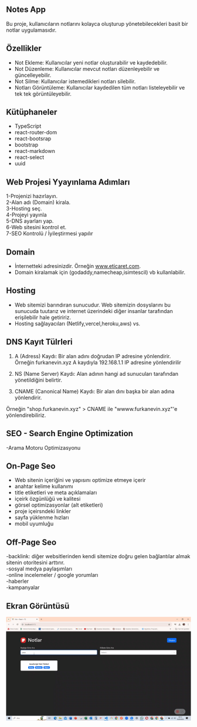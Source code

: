 ## Notes App <br>

Bu proje, kullanıcıların notlarını kolayca oluşturup yönetebilecekleri basit bir notlar uygulamasıdır. <br>

## Özellikler <br>

-  Not Ekleme: Kullanıcılar yeni notlar oluşturabilir ve kaydedebilir. <br>
-  Not Düzenleme: Kullanıcılar mevcut notları düzenleyebilir ve güncelleyebilir. <br>
-  Not Silme: Kullanıcılar istemedikleri notları silebilir. <br>
-  Notları Görüntüleme: Kullanıcılar kaydedilen tüm notları listeleyebilir ve tek tek görüntüleyebilir. <br>

## Kütüphaneler <br>

- TypeScript <br>
- react-router-dom <br>
- react-bootsrap <br>
- bootstrap <br>
- react-markdown <br>
- react-select <br>
- uuid <br>

## Web Projesi Yyayınlama Adımları <br>
 
1-Projenizi hazırlayın. <br>
2-Alan adı (Domain) kirala. <br>
3-Hosting seç. <br>
4-Projeyi yayınla <br>
5-DNS ayarları yap. <br>
6-Web sitesini kontrol et. <br>
7-SEO Kontrolü / İyileştirmesi yapılır <br>

## Domain <br>

-  İnternetteki adresinizdir. Örneğin www.eticaret.com. <br>
-  Domain kiralamak için (godaddy,namecheap,isimtescil) vb kullanlabilir. <br>

## Hosting <br>

-  Web sitemizi barındıran sunucudur. Web sitemizin dosyslarını bu sunucuda tuutarız ve internet üzerindeki diğer insanlar tarafından erişilebilir hale getiririz.<br>
-  Hosting sağlayacıları (Netlify,vercel,heroku,aws) vs.<br>

## DNS Kayıt Tülrleri <br>

1. A (Adress) Kaydı: Bir alan adını doğrudan IP adresine yönlendirir. 
   Örneğin furkanevin.xyz A kaydıyla 192.168.1.1 IP adresine yönlendirilir <br>
2. NS (Name Server) Kaydı: Alan adının hangi ad sunucuları tarafından yönetildiğini belirtir. <br>

3. CNAME (Canonical Name) Kaydı: Bir alan dını başka bir alan adına yönlendirir. <br>

Örneğin "shop.furkanevin.xyz" > CNAME ile "wwww.furkanevin.xyz"'e yönlendirebiliriz. <br>

## SEO - Search Engine Optimization <br>

-Arama Motoru Optimizasyonu <br>

## On-Page Seo <br>

- Web sitenin içeriğini ve yapısını optimize etmeye içerir <br>
- anahtar kelime kullanımı <br>
- title etiketleri ve meta açıklamaları <br>
- içeirk özgünlüğü ve kalitesi <br>
- görsel optimizasyonlar (alt etiketleri) <br>
- proje içeirsndeki linkler <br>
- sayfa yüklenme hızları <br>
- mobil uyumluğu <br>

## Off-Page Seo <br>

-backlink: diğer websitlerinden kendi sitemize doğru gelen bağlantılar almak sitenin otoritesini arttırır. <br>
-sosyal medya paylaşımları <br>
-online incelemeler / google yorumları <br> 
-haberler <br>
-kampanyalar <br>

## Ekran Görüntüsü <br>

![](images/Notes.gif)
